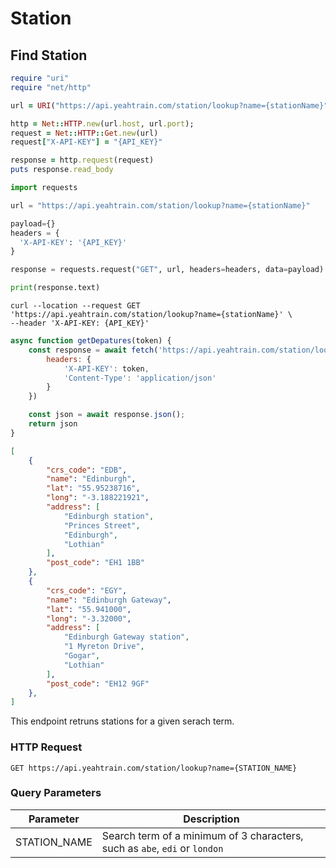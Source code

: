 # Station

## Find Station

```ruby
require "uri"
require "net/http"

url = URI("https://api.yeahtrain.com/station/lookup?name={stationName}")

http = Net::HTTP.new(url.host, url.port);
request = Net::HTTP::Get.new(url)
request["X-API-KEY"] = "{API_KEY}"

response = http.request(request)
puts response.read_body
```

```python
import requests

url = "https://api.yeahtrain.com/station/lookup?name={stationName}"

payload={}
headers = {
  'X-API-KEY': '{API_KEY}'
}

response = requests.request("GET", url, headers=headers, data=payload)

print(response.text)
```

```shell
curl --location --request GET 'https://api.yeahtrain.com/station/lookup?name={stationName}' \
--header 'X-API-KEY: {API_KEY}'
```

```javascript
async function getDepatures(token) {
    const response = await fetch('https://api.yeahtrain.com/station/lookup?name={stationName}', {
        headers: {
            'X-API-KEY': token,
            'Content-Type': 'application/json'
        }
    })

    const json = await response.json();
    return json
}
```

```json
[
    {
        "crs_code": "EDB",
        "name": "Edinburgh",
        "lat": "55.95238716",
        "long": "-3.188221921",
        "address": [
            "Edinburgh station",
            "Princes Street",
            "Edinburgh",
            "Lothian"
        ],
        "post_code": "EH1 1BB"
    },
    {
        "crs_code": "EGY",
        "name": "Edinburgh Gateway",
        "lat": "55.941000",
        "long": "-3.32000",
        "address": [
            "Edinburgh Gateway station",
            "1 Myreton Drive",
            "Gogar",
            "Lothian"
        ],
        "post_code": "EH12 9GF"
    },
]
```

This endpoint retruns stations for a given serach term. 

### HTTP Request

`GET https://api.yeahtrain.com/station/lookup?name={STATION_NAME}`

### Query Parameters

Parameter | Description
--------- | -----------
STATION_NAME | Search term of a minimum of 3 characters, such as `abe`, `edi` or `london`